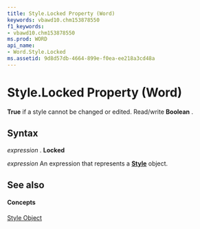 ```yaml
---
title: Style.Locked Property (Word)
keywords: vbawd10.chm153878550
f1_keywords:
- vbawd10.chm153878550
ms.prod: WORD
api_name:
- Word.Style.Locked
ms.assetid: 9d8d57db-4664-899e-f0ea-ee218a3cd48a
---
```



# Style.Locked Property (Word)

 **True** if a style cannot be changed or edited. Read/write **Boolean** .


## Syntax

 _expression_ . **Locked**

 _expression_ An expression that represents a **[Style](style-object-word.md)** object.


## See also


#### Concepts


[Style Object](style-object-word.md)

